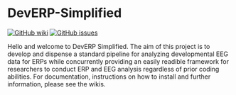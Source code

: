 # DevERP-Simplified

[![GitHub wiki](https://img.shields.io/badge/wiki-Click%20to%20access%20wikis-green)](https://github.com/w-decker/DevERP-Simplified/wiki)
[![GitHub issues](https://img.shields.io/github/issues/w-decker/DevERP-Simplified?color=%23fa251e&logo=GitHub)](https://github.com/sccn/eeglab/issues)

Hello and welcome to DevERP Simplified. The aim of this project is to develop and dispense a standard pipeline for analyzing developmental EEG data for ERPs while concurrently providing an easily readible framework for researchers to conduct ERP and EEG analysis regardless of prior coding abilities. For documentation, instructions on how to install and further information, please see the wikis.

